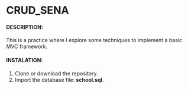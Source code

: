 # CRUD_SENA

#### DESCRIPTION:

This is a practice where I explore some techniques to implement a basic MVC framework.

#### INSTALATION:

1) Clone or download the repository.
2) Import the database file: **school.sql**.
